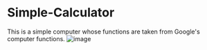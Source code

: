 # **Simple-Calculator**
This is a simple computer whose functions are taken from Google's computer functions.
![image](https://github.com/user-attachments/assets/33a54f44-b83b-492c-b09f-fcc1699d03f7)
